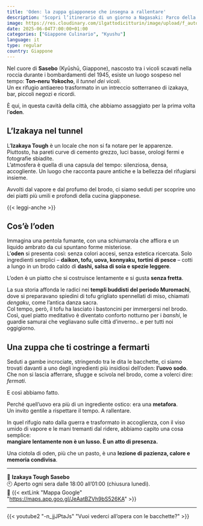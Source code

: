 ```yaml
---
title: 'Oden: la zuppa giapponese che insegna a rallentare'
description: 'Scopri l’itinerario di un giorno a Nagasaki: Parco della Pace, Ponte Megane, Oura Church e il panorama dal Monte Inasa. Esplora l’isola fantasma di Hashima, tra storia e cultura.'
image: https://res.cloudinary.com/ilgattodicitturin/image/upload/f_auto,q_auto,w_800,dpr_auto/v1751968604/Articoli/Giappone/odeon-giappone-kyushu_e0tftd.jpg
date: 2025-06-04T7:00:00+01:00
categories: ["Giappone Culinario", "Kyushu"]
language: it
type: regular   
country: Giappone
---
```


Nel cuore di **Sasebo** (Kyūshū, Giappone), nascosto tra i vicoli scavati nella roccia durante i bombardamenti del 1945, esiste un luogo sospeso nel tempo: **Ton–neru Yokocho**, il *tunnel dei vicoli*.  
Un ex rifugio antiaereo trasformato in un intreccio sotterraneo di izakaya, bar, piccoli negozi e ricordi.

È qui, in questa cavità della città, che abbiamo assaggiato per la prima volta l’**oden**.

## L’Izakaya nel tunnel

L’**Izakaya Tough** è un locale che non si fa notare per le apparenze. Piuttosto, ha pareti curve di cemento grezzo, luci basse, orologi fermi e fotografie sbiadite.  
L’atmosfera è quella di una capsula del tempo: silenziosa, densa, accogliente. 
Un luogo che racconta paure antiche e la bellezza del rifugiarsi insieme.

Avvolti dal vapore e dal profumo del brodo, ci siamo seduti per scoprire uno dei piatti più umili e profondi della cucina giapponese.

{{< leggi-anche >}}

## Cos’è l’oden

Immagina una pentola fumante, con una schiumarola che affiora e un liquido ambrato da cui spuntano forme misteriose.  
L’**oden** si presenta così: senza colori accesi, senza estetica ricercata. Solo ingredienti semplici – **daikon, tofu, uova, konnyaku, tortini di pesce** – cotti a lungo in un brodo caldo di **dashi, salsa di soia e spezie leggere**.

L’oden è un piatto che si costruisce lentamente e si gusta **senza fretta**.

La sua storia affonda le radici nei **templi buddisti del periodo Muromachi**, dove si preparavano spiedini di tofu grigliato spennellati di miso, chiamati *dengaku*, come l’antica danza sacra.  
Col tempo, però, il tofu ha lasciato i bastoncini per immergersi nel brodo. Così, quel piatto meditativo è diventato conforto notturno per i *banshi*, le guardie samurai che vegliavano sulle città d’inverno.. e per tutti noi oggigiorno. 

## Una zuppa che ti costringe a fermarti

Seduti a gambe incrociate, stringendo tra le dita le bacchette, ci siamo trovati davanti a uno degli ingredienti più insidiosi dell’oden: **l’uovo sodo**.  
Che non si lascia afferrare, sfugge e scivola nel brodo, come a volerci dire: *fermati*.

E così abbiamo fatto.

Perché quell’uovo era più di un ingrediente ostico: era una **metafora**.  
Un invito gentile a rispettare il tempo. A rallentare. 

In quel rifugio nato dalla guerra e trasformato in accoglienza, con il viso umido di vapore e le mani tremanti dal ridere, abbiamo capito una cosa semplice:  
**mangiare lentamente non è un lusso. È un atto di presenza.**

Una ciotola di oden, più che un pasto, è una **lezione di pazienza, calore e memoria condivisa**.

---

📍 **Izakaya Tough Sasebo**  
🕙 Aperto ogni sera dalle 18:00 all’01:00 (chiusura lunedì).     
🔗 {{< extLink "Mappa Google" "https://maps.app.goo.gl/JeAatBZVh9bS526KA" >}}

---

{{< youtube2 "-n_jjJPtaJs" "Vuoi vederci all’opera con le bacchette?" >}}